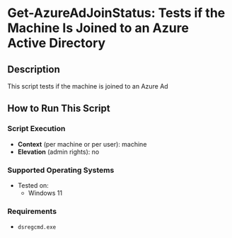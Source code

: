 # Get-AzureAdJoinStatus: Tests if the Machine Is Joined to an Azure Active Directory

## Description

This script tests if the machine is joined to an Azure Ad

## How to Run This Script

### Script Execution

- **Context** (per machine or per user): machine
- **Elevation** (admin rights): no

### Supported Operating Systems

- Tested on:
  - Windows 11

### Requirements

- `dsregcmd.exe`
